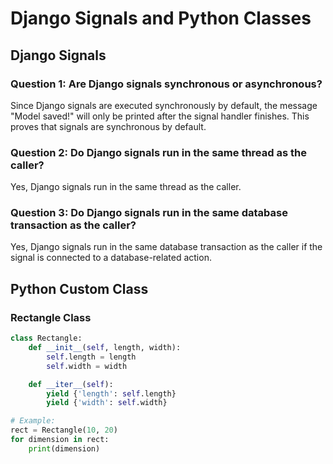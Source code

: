 # Django Signals and Python Classes

## Django Signals

### Question 1: Are Django signals synchronous or asynchronous?
Since Django signals are executed synchronously by default, the message "Model saved!" will only be printed after the signal handler finishes. This proves that signals are synchronous by default.


### Question 2: Do Django signals run in the same thread as the caller?
Yes, Django signals run in the same thread as the caller.


### Question 3: Do Django signals run in the same database transaction as the caller?
Yes, Django signals run in the same database transaction as the caller if the signal is connected to a database-related action.


## Python Custom Class

### Rectangle Class

```python
class Rectangle:
    def __init__(self, length, width):
        self.length = length
        self.width = width

    def __iter__(self):
        yield {'length': self.length}
        yield {'width': self.width}

# Example:
rect = Rectangle(10, 20)
for dimension in rect:
    print(dimension)
```
